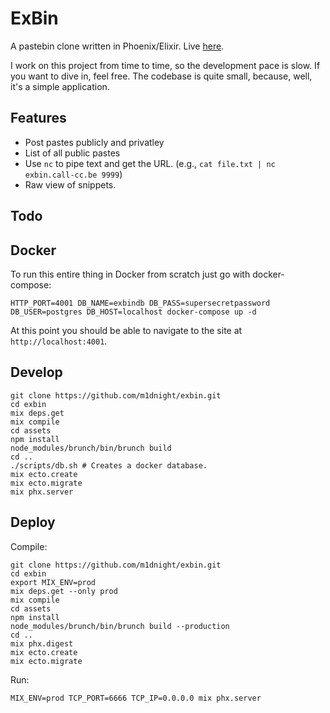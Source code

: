 # ExBin

A pastebin clone written in Phoenix/Elixir. Live [here](https://exbin.call-cc.be). 

I work on this project from time to time, so the development pace is slow. If you want to dive in, feel free. The codebase is quite small, because, well, it's a simple application.

## Features

 * Post pastes publicly and privatley 
 * List of all public pastes 
 * Use `nc` to pipe text and get the URL. 
   (e.g., `cat file.txt | nc exbin.call-cc.be 9999`)
 * Raw view of snippets.

## Todo

## Docker 

To run this entire thing in Docker  from scratch just go with docker-compose:

```
HTTP_PORT=4001 DB_NAME=exbindb DB_PASS=supersecretpassword DB_USER=postgres DB_HOST=localhost docker-compose up -d
```

At this point you should be able to navigate to the site at `http://localhost:4001`.


## Develop 

```
git clone https://github.com/m1dnight/exbin.git
cd exbin
mix deps.get
mix compile
cd assets 
npm install
node_modules/brunch/bin/brunch build
cd ..
./scripts/db.sh # Creates a docker database.
mix ecto.create 
mix ecto.migrate
mix phx.server
```

## Deploy

Compile:

```
git clone https://github.com/m1dnight/exbin.git
cd exbin
export MIX_ENV=prod
mix deps.get --only prod
mix compile
cd assets 
npm install
node_modules/brunch/bin/brunch build --production
cd ..
mix phx.digest 
mix ecto.create 
mix ecto.migrate
```

Run:

```
MIX_ENV=prod TCP_PORT=6666 TCP_IP=0.0.0.0 mix phx.server
```
